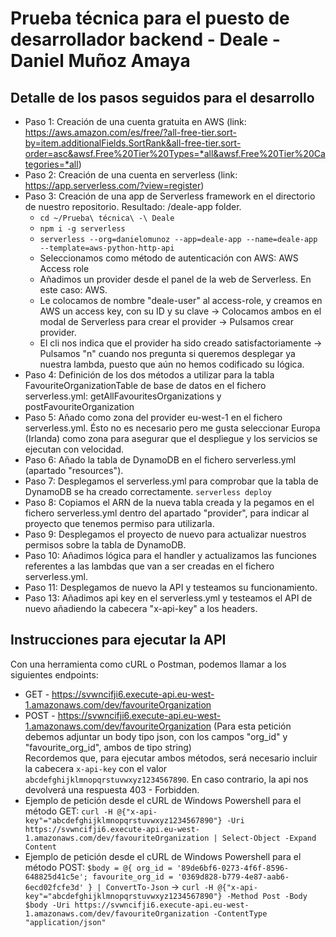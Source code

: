 # Prueba técnica para el puesto de desarrollador backend - Deale - Daniel Muñoz Amaya

## Detalle de los pasos seguidos para el desarrollo
* Paso 1: Creación de una cuenta gratuita en AWS (link: https://aws.amazon.com/es/free/?all-free-tier.sort-by=item.additionalFields.SortRank&all-free-tier.sort-order=asc&awsf.Free%20Tier%20Types=*all&awsf.Free%20Tier%20Categories=*all)
* Paso 2: Creación de una cuenta en serverless (link: https://app.serverless.com/?view=register)
* Paso 3: Creación de una app de Serverless framework en el directorio de nuestro repositorio. Resultado: /deale-app folder.
    * ```cd ~/Prueba\ técnica\ -\ Deale```
    * ```npm i -g serverless```
    * ```serverless --org=danielomunoz --app=deale-app --name=deale-app --template=aws-python-http-api```
    * Seleccionamos como método de autenticación con AWS: AWS Access role
    * Añadimos un provider desde el panel de la web de Serverless. En este caso: AWS.
    * Le colocamos de nombre "deale-user" al access-role, y creamos en AWS un access key, con su ID y su clave -> Colocamos ambos en el modal de Serverless para crear el provider -> Pulsamos crear provider.
    * El cli nos indica que el provider ha sido creado satisfactoriamente -> Pulsamos "n" cuando nos pregunta si queremos desplegar ya nuestra lambda, puesto que aún no hemos codificado su lógica.
* Paso 4: Definición de los dos métodos a utilizar para la tabla FavouriteOrganizationTable de base de datos en el fichero serverless.yml: getAllFavouritesOrganizations y postFavouriteOrganization
* Paso 5: Añado como zona del provider eu-west-1 en el fichero serverless.yml. Ésto no es necesario pero me gusta seleccionar Europa (Irlanda) como zona para asegurar que el despliegue y los servicios se ejecutan con velocidad.
* Paso 6: Añado la tabla de DynamoDB en el fichero serverless.yml (apartado "resources").
* Paso 7: Desplegamos el serverless.yml para comprobar que la tabla de DynamoDB se ha creado correctamente. ```serverless deploy```
* Paso 8: Copiamos el ARN de la nueva tabla creada y la pegamos en el fichero serverless.yml dentro del apartado "provider", para indicar al proyecto que tenemos permiso para utilizarla.
* Paso 9: Desplegamos el proyecto de nuevo para actualizar nuestros permisos sobre la tabla de DynamoDB.
* Paso 10: Añadimos lógica para el handler y actualizamos las funciones referentes a las lambdas que van a ser creadas en el fichero serverless.yml.
* Paso 11: Desplegamos de nuevo la API y testeamos su funcionamiento.
* Paso 13: Añadimos api key en el serverless.yml y testeamos el API de nuevo añadiendo la cabecera "x-api-key" a los headers.


## Instrucciones para ejecutar la API
Con una herramienta como cURL o Postman, podemos llamar a los siguientes endpoints:  
* GET - https://svwncifji6.execute-api.eu-west-1.amazonaws.com/dev/favouriteOrganization
* POST - https://svwncifji6.execute-api.eu-west-1.amazonaws.com/dev/favouriteOrganization (Para esta petición debemos adjuntar un body tipo json, con los campos "org_id" y "favourite_org_id", ambos de tipo string)  
Recordemos que, para ejecutar ambos métodos, será necesario incluir la cabecera ```x-api-key``` con el valor ```abcdefghijklmnopqrstuvwxyz1234567890```. En caso contrario, la api nos devolverá una respuesta 403 - Forbidden.
* Ejemplo de petición desde el cURL de Windows Powershell para el método GET: ```curl -H @{"x-api-key"="abcdefghijklmnopqrstuvwxyz1234567890"} -Uri https://svwncifji6.execute-api.eu-west-1.amazonaws.com/dev/favouriteOrganization | Select-Object -Expand Content```
* Ejemplo de petición desde el cURL de Windows Powershell para el método POST: ```$body = @{ org_id = '89de6bf6-0273-4f6f-8596-648825d41c5e'; favourite_org_id = '0369d828-b779-4e87-aab6-6ecd02fcfe3d' } | ConvertTo-Json``` -> ```curl -H @{"x-api-key"="abcdefghijklmnopqrstuvwxyz1234567890"} -Method Post -Body $body -Uri https://svwncifji6.execute-api.eu-west-1.amazonaws.com/dev/favouriteOrganization -ContentType "application/json"```
